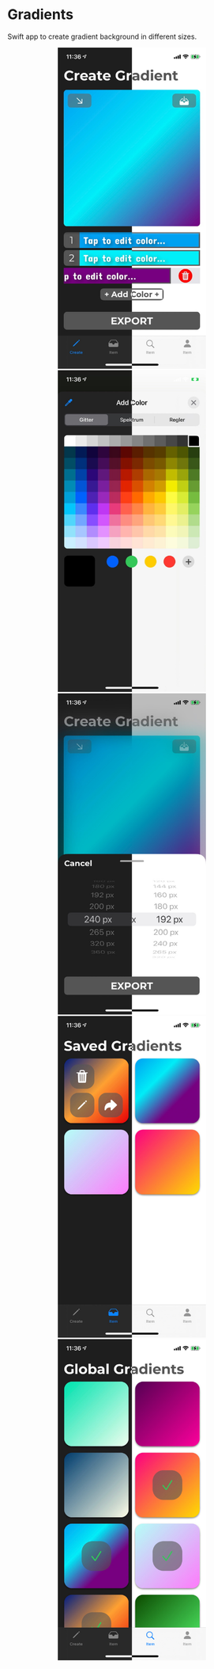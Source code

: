 # Gradients
Swift app to create gradient background in different sizes.

<p align="center">
  <img src="./Screenshots/Light_Dark%20Mode/973EB6B6-96AB-4442-A56E-9F08B179E06C_1_105_c.jpeg" width="300" title="hover text">
  <img src="./Screenshots/Light_Dark%20Mode/B79405ED-60E7-4FDA-A7FD-167AA44B9053_1_105_c.jpeg" width="300" title="hover text">
  <img src="./Screenshots/Light_Dark%20Mode/E65DCEEC-B276-4ADD-B99E-2BACA07098E7_1_105_c.jpeg" width="300" title="hover text">
  <img src="./Screenshots/Light_Dark%20Mode/7D561948-1809-40BB-BF62-DE2FF8F73CC9_1_105_c.jpeg" width="300" title="hover text">
  <img src="./Screenshots/Light_Dark%20Mode/5859B582-AB69-4D1E-B683-FD4FBAD218F9_1_105_c.jpeg" width="300" title="hover text">
</p>

